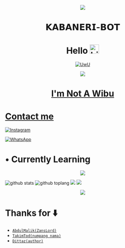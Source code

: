 <p align="center">
  <img src="https://avatars.githubusercontent.com/u/90433321?v=4" />
</p>
<h1 align="center">𝗞𝗔𝗕𝗔𝗡𝗘𝗥𝗜-𝗕𝗢𝗧
</p>


<h1 align="center">Hello <img src="https://user-images.githubusercontent.com/1303154/88677602-1635ba80-d120-11ea-84d8-d263ba5fc3c0.gif" width="30px" alt="hi"><br></h1>

<p align="center">
  <a href="https://github.com/ZansLord"><img src="http://readme-typing-svg.herokuapp.com?color=FFFF00&center=true&vCenter=true&multiline=false&lines=Hi!+im+ZansLord😚;Currently+Learning+Javascript.;𝗞𝗔𝗕𝗔𝗡𝗘𝗥𝗜+𝗕𝗢𝗧.;Don't+bully+me+>//<" alt="UwU">
</p>

<p align="center">
  <img src="https://telegra.ph/file/301cb7a85fa49eb24b99d.jpg" />
</p>
<h1 align="center">I'm Not A Wibu
</p>

# Contact me 

[![Instagram](https://img.shields.io/badge/Instagram-ff63f0?style=for-the-badge&logo=instagram&logoColor=white)](https://instagram.com/abdulmalik_4342)

 [![WhatsApp](https://img.shields.io/badge/WhatsApp-25D366?style=for-the-badge&logo=whatsapp&logoColor=white)](https://wa.me/+6285869074622)
# • Currently Learning 

<p align="center">
  <img src="https://img.shields.io/badge/-JavaScript-black?style=flat-square&logo=javascript" />

</p>

![github stats](https://github-readme-stats.vercel.app/api?username=ZansLord&show_icons=true&theme=tokyonight)
![github toplang](https://github-readme-stats.vercel.app/api/top-langs/?username=ZansLord&layout=compact&theme=nightowl)
<a href="https://github.com/ZansLord"><img src="https://github-readme-streak-stats.herokuapp.com?user=ZansLord&theme=tokyonight&hide_border=false&properties=background&border=%239611C5FF" /><a>
![](https://github-profile-summary-cards.vercel.app/api/cards/profile-details?username=ZansLord&theme=monokai)

</p>

<p align="center">
  <img src="https://komarev.com/ghpvc/?username=ZansLord&label=VIEWS&style=flat-square&color=orange" />
</p>

# Thanks for ⬇️

* [`AbdulMalik(ZansLord)`](https://github.com/ZansLord)
* [`TakimTod(numpang nama)`](wa.me/+6282194424412)
* [`Dittaz(author)`](youtube.com/c/officialdittaz)
